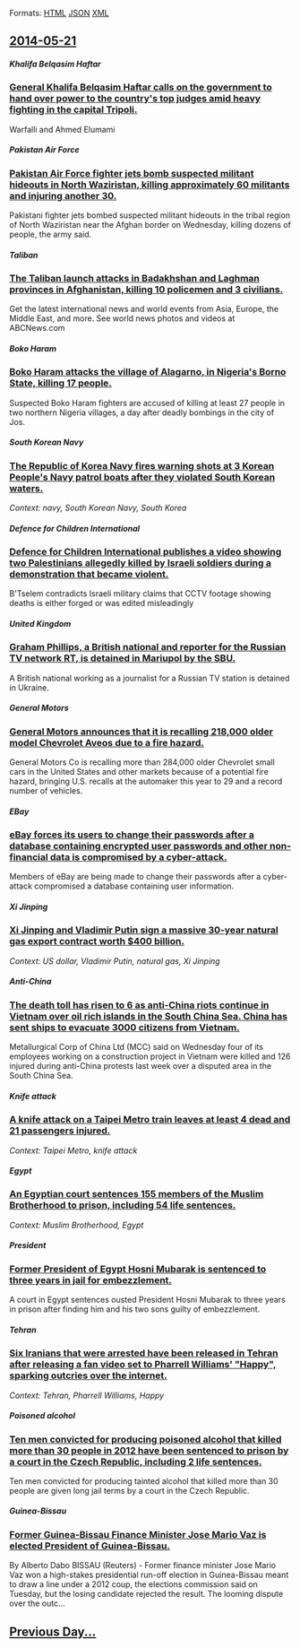
Formats: [HTML](2014/05/21/index.html)  [JSON](2014/05/21/index.json)  [XML](2014/05/21/index.xml)  

## [2014-05-21](/news/2014/05/21/index.md)

##### Khalifa Belqasim Haftar
### [General Khalifa Belqasim Haftar calls on the government to hand over power to the country's top judges amid heavy fighting in the capital Tripoli. ](/news/2014/05/21/general-khalifa-belqasim-haftar-calls-on-the-government-to-hand-over-power-to-the-country-s-top-judges-amid-heavy-fighting-in-the-capital-tr.md)
Warfalli and Ahmed Elumami

##### Pakistan Air Force
### [Pakistan Air Force fighter jets bomb suspected militant hideouts in North Waziristan, killing approximately 60 militants and injuring another 30. ](/news/2014/05/21/pakistan-air-force-fighter-jets-bomb-suspected-militant-hideouts-in-north-waziristan-killing-approximately-60-militants-and-injuring-anothe.md)
Pakistani fighter jets bombed suspected militant hideouts in the tribal region of North Waziristan near the Afghan border on Wednesday, killing dozens of people, the army said.

##### Taliban
### [The Taliban launch attacks in Badakhshan and Laghman provinces in Afghanistan, killing 10 policemen and 3 civilians. ](/news/2014/05/21/the-taliban-launch-attacks-in-badakhshan-and-laghman-provinces-in-afghanistan-killing-10-policemen-and-3-civilians.md)
Get the latest international news and world events from Asia, Europe, the Middle East, and more. See world news photos and videos at ABCNews.com

##### Boko Haram
### [Boko Haram attacks the village of Alagarno, in Nigeria's Borno State, killing 17 people. ](/news/2014/05/21/boko-haram-attacks-the-village-of-alagarno-in-nigeria-s-borno-state-killing-17-people.md)
Suspected Boko Haram fighters are accused of killing at least 27 people in two northern Nigeria villages, a day after deadly bombings in the city of Jos.

##### South Korean Navy
### [The Republic of Korea Navy fires warning shots at 3 Korean People's Navy patrol boats after they violated South Korean waters. ](/news/2014/05/21/the-republic-of-korea-navy-fires-warning-shots-at-3-korean-people-s-navy-patrol-boats-after-they-violated-south-korean-waters.md)
_Context: navy, South Korean Navy, South Korea_

##### Defence for Children International
### [Defence for Children International publishes a video showing two Palestinians allegedly killed by Israeli soldiers during a demonstration that became violent.](/news/2014/05/21/defence-for-children-international-publishes-a-video-showing-two-palestinians-allegedly-killed-by-israeli-soldiers-during-a-demonstration-th.md)
B&#x27;Tselem contradicts Israeli military claims that CCTV footage showing deaths is either forged or was edited misleadingly

##### United Kingdom
### [Graham Phillips, a British national and reporter for the Russian TV network RT, is detained in Mariupol by the SBU. ](/news/2014/05/21/graham-phillips-a-british-national-and-reporter-for-the-russian-tv-network-rt-is-detained-in-mariupol-by-the-sbu.md)
A British national working as a journalist for a Russian TV station is detained in Ukraine.

##### General Motors
### [General Motors announces that it is recalling 218,000 older model Chevrolet Aveos due to a fire hazard. ](/news/2014/05/21/general-motors-announces-that-it-is-recalling-218-000-older-model-chevrolet-aveos-due-to-a-fire-hazard.md)
General Motors Co is recalling more than 284,000 older Chevrolet small cars in the United States and other markets because of a potential fire hazard, bringing U.S. recalls at the automaker this year to 29 and a record number of vehicles.

##### EBay
### [eBay forces its users to change their passwords after a database containing encrypted user passwords and other non-financial data is compromised by a cyber-attack. ](/news/2014/05/21/ebay-forces-its-users-to-change-their-passwords-after-a-database-containing-encrypted-user-passwords-and-other-non-financial-data-is-comprom.md)
Members of eBay are being made to change their passwords after a cyber-attack compromised a database containing user information.

##### Xi Jinping
### [Xi Jinping and Vladimir Putin sign a massive 30-year natural gas export contract worth $400 billion. ](/news/2014/05/21/xi-jinping-and-vladimir-putin-sign-a-massive-30-year-natural-gas-export-contract-worth-400-billion.md)
_Context: US dollar, Vladimir Putin, natural gas, Xi Jinping_

##### Anti-China
### [The death toll has risen to 6 as anti-China riots continue in Vietnam over oil rich islands in the South China Sea. China has sent ships to evacuate 3000 citizens from Vietnam. ](/news/2014/05/21/the-death-toll-has-risen-to-6-as-anti-china-riots-continue-in-vietnam-over-oil-rich-islands-in-the-south-china-sea-china-has-sent-ships-to.md)
Metallurgical Corp of China Ltd (MCC) said on Wednesday four of its employees working on a construction project in Vietnam were killed and 126 injured during anti-China protests last week over a disputed area in the South China Sea.

##### Knife attack
### [A knife attack on a Taipei Metro train leaves at least 4 dead and 21 passengers injured. ](/news/2014/05/21/a-knife-attack-on-a-taipei-metro-train-leaves-at-least-4-dead-and-21-passengers-injured.md)
_Context: Taipei Metro, knife attack_

##### Egypt
### [An Egyptian court sentences 155 members of the Muslim Brotherhood to prison, including 54 life sentences. ](/news/2014/05/21/an-egyptian-court-sentences-155-members-of-the-muslim-brotherhood-to-prison-including-54-life-sentences.md)
_Context: Muslim Brotherhood, Egypt_

##### President
### [Former President of Egypt Hosni Mubarak is sentenced to three years in jail for embezzlement. ](/news/2014/05/21/former-president-of-egypt-hosni-mubarak-is-sentenced-to-three-years-in-jail-for-embezzlement.md)
A court in Egypt sentences ousted President Hosni Mubarak to three years in prison after finding him and his two sons guilty of embezzlement.

##### Tehran
### [Six Iranians that were arrested have been released in Tehran after releasing a fan video set to Pharrell Williams' "Happy", sparking outcries over the internet. ](/news/2014/05/21/six-iranians-that-were-arrested-have-been-released-in-tehran-after-releasing-a-fan-video-set-to-pharrell-williams-happy-sparking-outcrie.md)
_Context: Tehran, Pharrell Williams, Happy_

##### Poisoned alcohol
### [Ten men convicted for producing poisoned alcohol that killed more than 30 people in 2012 have been sentenced to prison by a court in the Czech Republic, including 2 life sentences. ](/news/2014/05/21/ten-men-convicted-for-producing-poisoned-alcohol-that-killed-more-than-30-people-in-2012-have-been-sentenced-to-prison-by-a-court-in-the-cze.md)
Ten men convicted for producing tainted alcohol that killed more than 30 people are given long jail terms by a court in the Czech Republic.

##### Guinea-Bissau
### [Former Guinea-Bissau Finance Minister Jose Mario Vaz is elected President of Guinea-Bissau. ](/news/2014/05/21/former-guinea-bissau-finance-minister-josa-c-ma-rio-vaz-is-elected-president-of-guinea-bissau.md)
By Alberto Dabo BISSAU (Reuters) - Former finance minister Jose Mario Vaz won a high-stakes presidential run-off election in Guinea-Bissau meant to draw a line under a 2012 coup, the elections commission said on Tuesday, but the losing candidate rejected the result. The looming dispute over the outc...

## [Previous Day...](/news/2014/05/20/index.md)

